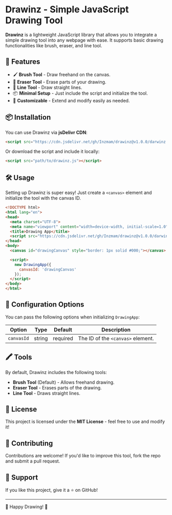 # Drawinz - Simple JavaScript Drawing Tool

**Drawinz** is a lightweight JavaScript library that allows you to integrate a simple drawing tool into any webpage with ease. It supports basic drawing functionalities like brush, eraser, and line tool.

## 🚀 Features

- 🖌️ **Brush Tool** - Draw freehand on the canvas.
- 🧽 **Eraser Tool** - Erase parts of your drawing.
- 📏 **Line Tool** - Draw straight lines.
- 📦 **Minimal Setup** - Just include the script and initialize the tool.
- 🎨 **Customizable** - Extend and modify easily as needed.

## 📦 Installation

You can use Drawinz via **jsDelivr CDN**:

```html
<script src="https://cdn.jsdelivr.net/gh/Inzmam/drawinz@v1.0.0/darwinz.js"></script>
```

Or download the script and include it locally:

```html
<script src="path/to/drawinz.js"></script>
```

## 🛠️ Usage

Setting up Drawinz is super easy! Just create a `<canvas>` element and initialize the tool with the canvas ID.

```html
<!DOCTYPE html>
<html lang="en">
<head>
  <meta charset="UTF-8">
  <meta name="viewport" content="width=device-width, initial-scale=1.0">
  <title>Drawing App</title>
  <script src="https://cdn.jsdelivr.net/gh/Inzmam/drawinz@v1.0.0/darwinz.js"></script>
</head>
<body>
  <canvas id="drawingCanvas" style="border: 1px solid #000;"></canvas>

  <script>
    new DrawingApp({
      canvasId: 'drawingCanvas'
    });
  </script>
</body>
</html>
```

## 🔧 Configuration Options

You can pass the following options when initializing `DrawingApp`:

| Option       | Type   | Default  | Description                          |
|-------------|--------|-----------|--------------------------------------|
| `canvasId`  | string | required  | The ID of the `<canvas>` element.   |

## 🖍️ Tools

By default, Drawinz includes the following tools:

- **Brush Tool** (Default) - Allows freehand drawing.
- **Eraser Tool** - Erases parts of the drawing.
- **Line Tool** - Draws straight lines.

## 📜 License

This project is licensed under the **MIT License** - feel free to use and modify it!

## 🤝 Contributing

Contributions are welcome! If you'd like to improve this tool, fork the repo and submit a pull request.

## 🌟 Support

If you like this project, give it a ⭐ on GitHub!

---

🎨 Happy Drawing! 🚀
